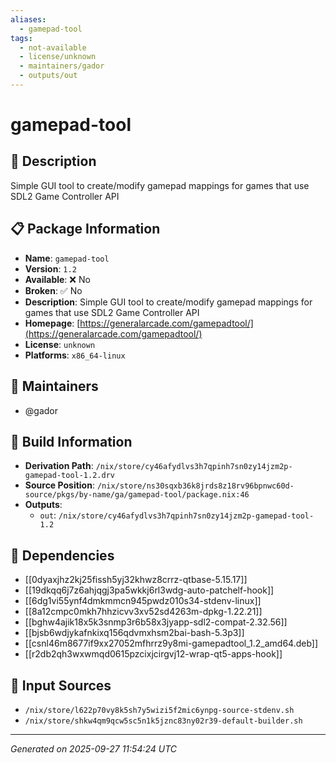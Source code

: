 ```yaml
---
aliases:
  - gamepad-tool
tags:
  - not-available
  - license/unknown
  - maintainers/gador
  - outputs/out
---
```


# gamepad-tool

## 📝 Description

Simple GUI tool to create/modify gamepad mappings for games that use SDL2 Game Controller API

## 📋 Package Information

- **Name**: `gamepad-tool`
- **Version**: `1.2`
- **Available**: ❌ No
- **Broken**: ✅ No
- **Description**: Simple GUI tool to create/modify gamepad mappings for games that use SDL2 Game Controller API
- **Homepage**: [https://generalarcade.com/gamepadtool/](https://generalarcade.com/gamepadtool/)
- **License**: `unknown`
- **Platforms**: `x86_64-linux`
## 👥 Maintainers

- @gador


## 🔧 Build Information

- **Derivation Path**: `/nix/store/cy46afydlvs3h7qpinh7sn0zy14jzm2p-gamepad-tool-1.2.drv`
- **Source Position**: `/nix/store/ns30sqxb36k8jrds8z18rv96bpnwc60d-source/pkgs/by-name/ga/gamepad-tool/package.nix:46`
- **Outputs**:
  - `out`:  `/nix/store/cy46afydlvs3h7qpinh7sn0zy14jzm2p-gamepad-tool-1.2`

## 🔗 Dependencies

- [[0dyaxjhz2kj25fissh5yj32khwz8crrz-qtbase-5.15.17]]
- [[19dkqq6j7z6ahjqgj3pa5wkkj6rl3wdg-auto-patchelf-hook]]
- [[6dg1vi55ynf4dmkmmcn945pwdz010s34-stdenv-linux]]
- [[8a12cmpc0mkh7hhzicvv3xv52sd4263m-dpkg-1.22.21]]
- [[bghw4ajik18x5k3snmp3r6b58x3jyapp-sdl2-compat-2.32.56]]
- [[bjsb6wdjykafnkixq156qdvmxhsm2bai-bash-5.3p3]]
- [[csnl46m8677if9xx27052mfhrrz9y8mi-gamepadtool_1.2_amd64.deb]]
- [[r2db2qh3wxwmqd0615pzcixjcirgvj12-wrap-qt5-apps-hook]]

## 📁 Input Sources

- `/nix/store/l622p70vy8k5sh7y5wizi5f2mic6ynpg-source-stdenv.sh`
- `/nix/store/shkw4qm9qcw5sc5n1k5jznc83ny02r39-default-builder.sh`

---
*Generated on 2025-09-27 11:54:24 UTC*

